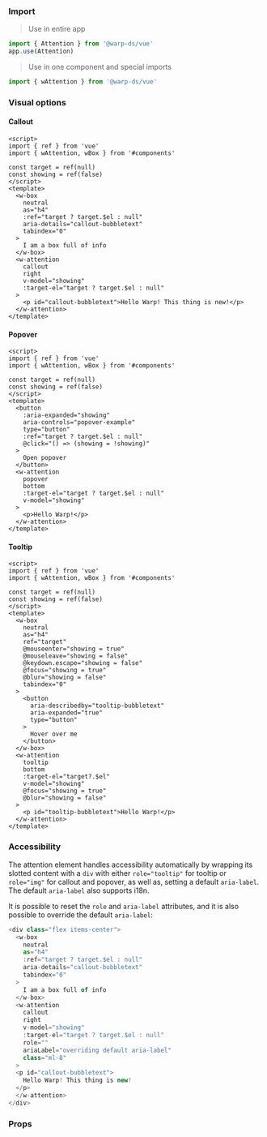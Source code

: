 ### Import

> Use in entire app

```js
import { Attention } from '@warp-ds/vue'
app.use(Attention)
```

> Use in one component and special imports

```js
import { wAttention } from '@warp-ds/vue'
```

### Visual options

#### Callout

```vue
<script>
import { ref } from 'vue'
import { wAttention, wBox } from '#components'

const target = ref(null)
const showing = ref(false)
</script>
<template>
  <w-box
    neutral
    as="h4"
    :ref="target ? target.$el : null"
    aria-details="callout-bubbletext"
    tabindex="0"
  >
    I am a box full of info
  </w-box>
  <w-attention
    callout
    right
    v-model="showing"
    :target-el="target ? target.$el : null"
  >
    <p id="callout-bubbletext">Hello Warp! This thing is new!</p>
  </w-attention>
</template>
```

#### Popover

```vue
<script>
import { ref } from 'vue'
import { wAttention, wBox } from '#components'

const target = ref(null)
const showing = ref(false)
</script>
<template>
  <button
    :aria-expanded="showing"
    aria-controls="popover-example"
    type="button"
    :ref="target ? target.$el : null"
    @click="() => (showing = !showing)"
  >
    Open popover
  </button>
  <w-attention
    popover
    bottom
    :target-el="target ? target.$el : null"
    v-model="showing"
  >
    <p>Hello Warp!</p>
  </w-attention>
</template>
```

#### Tooltip

```vue
<script>
import { ref } from 'vue'
import { wAttention, wBox } from '#components'

const target = ref(null)
const showing = ref(false)
</script>
<template>
  <w-box
    neutral
    as="h4"
    ref="target"
    @mouseenter="showing = true"
    @mouseleave="showing = false"
    @keydown.escape="showing = false"
    @focus="showing = true"
    @blur="showing = false"
    tabindex="0"
  >
    <button
      aria-describedby="tooltip-bubbletext"
      aria-expanded="true"
      type="button"
    >
      Hover over me
    </button>
  </w-box>
  <w-attention
    tooltip
    bottom
    :target-el="target?.$el"
    v-model="showing"
    @focus="showing = true"
    @blur="showing = false"
  >
    <p id="tooltip-bubbletext">Hello Warp!</p>
  </w-attention>
</template>
```

### Accessibility

The attention element handles accessibility automatically by wrapping its slotted content with a `div` with either `role="tooltip"` for tooltip or `role="img"` for callout and popover, as well as, setting a default `aria-label`. The default `aria-label` also supports i18n.

It is possible to reset the `role` and `aria-label` attributes, and it is also possible to override the default `aria-label`:

```js
<div class="flex items-center">
  <w-box
    neutral
    as="h4"
    :ref="target ? target.$el : null"
    aria-details="callout-bubbletext"
    tabindex="0"
  >
    I am a box full of info
  </w-box>
  <w-attention
    callout
    right
    v-model="showing"
    :target-el="target ? target.$el : null"
    role=""
    ariaLabel="overriding default aria-label"
    class="ml-8"
  >
  <p id="callout-bubbletext">
    Hello Warp! This thing is new!
  </p>
  </w-attention>
</div>
```

### Props

<api-table type="vue" component="Attention" />
